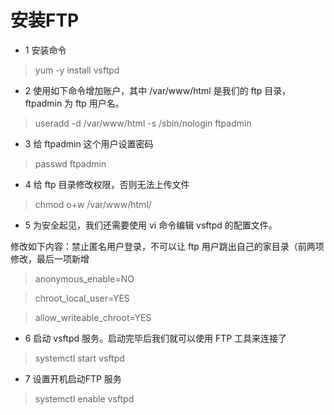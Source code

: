 # 安装FTP 
* 1 安装命令

 > yum -y install vsftpd 

* 2 使用如下命令增加账户，其中 /var/www/html 是我们的 ftp 目录，ftpadmin 为 ftp 用户名。 

> useradd -d /var/www/html -s /sbin/nologin ftpadmin  

* 3 给 ftpadmin 这个用户设置密码 

> passwd ftpadmin  


* 4 给 ftp 目录修改权限，否则无法上传文件  

> chmod o+w /var/www/html/  

* 5 为安全起见，我们还需要使用 vi 命令编辑 vsftpd 的配置文件。    

修改如下内容：禁止匿名用户登录，不可以让 ftp 用户跳出自己的家目录（前两项修改，最后一项新增

> anonymous_enable=NO  

> chroot_local_user=YES  

> allow_writeable_chroot=YES   


* 6 启动 vsftpd 服务。启动完毕后我们就可以使用 FTP 工具来连接了


> systemctl start vsftpd

* 7 设置开机启动FTP 服务

	
> systemctl enable vsftpd


